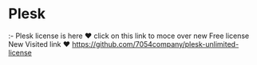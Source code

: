 # Plesk
:- Plesk license is here  ♥
click on this link to moce over new Free license
New Visited link
 ♥ https://github.com/7054company/plesk-unlimited-license
